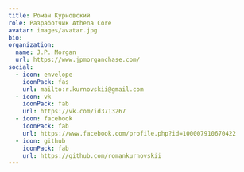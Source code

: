 ```yaml
---
title: Роман Курновский
role: Разработчик Athena Core
avatar: images/avatar.jpg
bio: 
organization:
  name: J.P. Morgan
  url: https://www.jpmorganchase.com/
social:
  - icon: envelope
    iconPack: fas
    url: mailto:r.kurnovskii@gmail.com
  - icon: vk
    iconPack: fab
    url: https://vk.com/id3713267
  - icon: facebook
    iconPack: fab
    url: https://www.facebook.com/profile.php?id=100007910670422
  - icon: github
    iconPack: fab
    url: https://github.com/romankurnovskii
---
```

<!-- 
## Self Introduction

Cras ex dui, tristique a libero eget, consectetur semper ligula. Nunc augue arcu, malesuada 

Aliquam pretium diam eget leo feugiat finibus. Donec malesuada commodo ipsum. Aenean a massa 

## Details  

Nunc pellentesque vitae:
- Morbi accumsan nibh efficitur diam molestie, non dignissim diam facilisis.

Donec mollis sollicitudin:
- Nunc dictum purus ornare purus consectetur, eu pellentesque massa ullamcorper.
 -->
